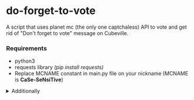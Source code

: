# do-forget-to-vote
A script that uses planet mc (the only one captchaless) API to vote and get rid of "Don't forget to vote" message on Cubeville.

### Requirements
- python3
- requests library _(pip install requests)_
- Replace MCNAME constant in main.py file on your nickname (MCNAME is **CaSe-SeNsiTive**)

<details>
    <summary> Additionally </summary>
    In the new version I removed fake user-agent because there's no difference in the result but you had to install one more library. If you want to you can replace <code>HEADERS["User-Agent"]</code> value on your user-agent. I left already generated one for you though.
</details>